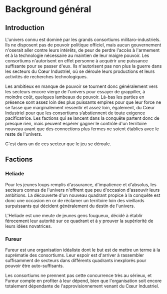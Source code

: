# Background général
## Introduction

L'univers connu est dominé par les grands consortiums militaro-industriels. Ils ne disposent pas de pouvoir politique officiel, mais aucun gouvernement n'oserait aller contre leurs intérêts, de peur de perdre l'accès à l'armement et à la technologie nécessaire au maintien de leur maigre pouvoir. Les consortiums n'autorisent en effet personne à acquérir une puissance suffisante pour se passer d'eux. Ils n'autorisent pas non plus la guerre dans les secteurs du Cœur Industriel, où se déroule leurs productions et leurs activités de recherches technologiques.

Les ambitieux en manque de pouvoir se tournent donc généralement vers les secteurs encore vierge de l'univers pour essayer de grappiller, à moindre coût, quelques lambeaux de pouvoir. Là-bas les parties en présence sont assez loin des plus puissants empires pour que leur force ne se fasse que marginalement ressentir et assez loin, également, du Cœur Industriel pour que les consortiums s’abstiennent de toute exigence pacificatrice. Les factions qui se lancent dans la conquête partent donc de presque rien, mais peuvent espérer gagner le contrôle d'un territoire nouveau avant que des connections plus fermes ne soient établies avec le reste de l'univers.

C'est dans un de ces secteur que le jeu se déroule.

## Factions
### Heliade

Pour les jeunes loups remplis d'assurance, d'impatience et d'absolus, les secteurs connus de l'univers n'offrent que peu d'occasion d'assouvir leurs ambitions. La découverte d'un nouveau quadrant propice à la conquête est donc une occasion en or de réclamer un territoire loin des vieillards surpuissants qui décident généralement du destin de l'univers.

L'Heliade est une meute de jeunes gens fougueux, décidé à établir férocement leur autorité sur ce quadrant et à y prouver la supériorité de leurs idées novatrices.

### Fureur

Fureur est une organisation idéaliste dont le but est de mettre un terme à la suprématie des consortiums. Leur espoir est d'arriver à rassembler suffisamment de secteurs dans différents quadrants inexplorés pour pouvoir être auto-suffisants.

Les consortiums ne prennent pas cette concurrence très au sérieux, et Fureur compte en profiter à leur dépend, bien que l'organisation soit encore totalement dépendante de l'approvisionnement venant du Cœur Industriel.